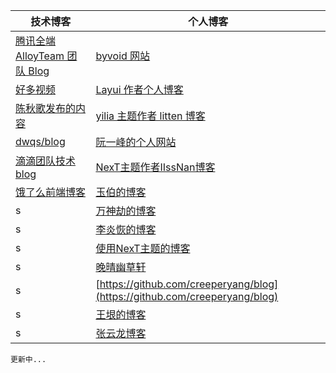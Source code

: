 技术博客|个人博客
---|---
[腾讯全端 AlloyTeam 团队 Blog](http://www.alloyteam.com/)|[byvoid 网站](https://www.byvoid.com/zhs/blog/list)
[好多视频](http://haoduoshipin.com/)|[Layui 作者个人博客](http://sentsin.com/)
[陈秋歌发布的内容](http://geek.csdn.net/user/publishlist/chenqiuge1984)|[yilia 主题作者 litten 博客](http://litten.me/)
[dwqs/blog](https://github.com/dwqs/blog)|[阮一峰的个人网站](http://www.ruanyifeng.com/home.html)
[滴滴团队技术blog](https://github.com/DDFE/DDFE-blog)|[NexT主题作者IIssNan博客](http://notes.iissnan.com/)
[饿了么前端博客](https://fe.ele.me/)|[玉伯的博客](https://github.com/lifesinger/blog/issues)
s|[万神劫的博客](http://chaoskeh.com/archive.html)
s|[李炎恢的博客](http://www.liyanhui.com/)
s|[使用NexT主题的博客](https://github.com/iissnan/hexo-theme-next/issues/119)
s|[晚晴幽草轩](http://www.jeffjade.com/)
s|[https://github.com/creeperyang/blog](https://github.com/creeperyang/blog)
s|[王垠的博客](http://www.yinwang.org/)
s|[张云龙博客](https://github.com/fouber/blog)

```
更新中...
```
